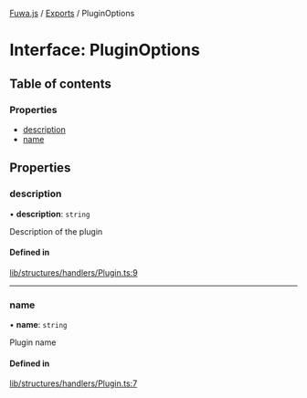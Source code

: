 [Fuwa.js](../README.md) / [Exports](../modules.md) / PluginOptions

# Interface: PluginOptions

## Table of contents

### Properties

- [description](PluginOptions.md#description)
- [name](PluginOptions.md#name)

## Properties

### description

• **description**: `string`

Description of the plugin

#### Defined in

[lib/structures/handlers/Plugin.ts:9](https://github.com/fuwajs/fuwa.js/blob/2dc8ebd/src/lib/structures/handlers/Plugin.ts#L9)

___

### name

• **name**: `string`

Plugin name

#### Defined in

[lib/structures/handlers/Plugin.ts:7](https://github.com/fuwajs/fuwa.js/blob/2dc8ebd/src/lib/structures/handlers/Plugin.ts#L7)
